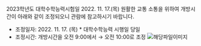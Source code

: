 2023학년도 대학수학능력시험일 2022. 11. 17.(목) 원활한 교통 소통을 위하여 개방시간이 아래와 같이 조정되오니 관람에 참고하시기 바랍니다.  
- 조정일자: 2022. 11. 17. (목) * 대학수학능력 시행일 당일
- 조정시간: 개방시간을 오전 9:00에서 → 오전 10:00로 조정 ![해당파일이미지](https://cgg.cha.go.kr/agapp/cmm/fms/getImage.do?atchFileId=FILE_000000000138190&fileSn=1)